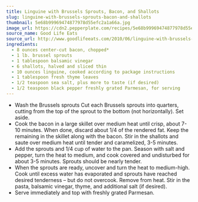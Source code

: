 ```yaml
---
title: Linguine with Brussels Sprouts, Bacon, and Shallots
slug: linguine-with-brussels-sprouts-bacon-and-shallots
thumbnail: 5e68b99969474877978d55efc2a1a66a.jpg
image_url: https://cdn2.pepperplate.com/recipes/5e68b99969474877978d55efc2a1a66a.jpg
source_name: Good Life Eats
source_url: http://www.goodlifeeats.com/2010/06/linguine-with-brussels-sprouts-bacon-and-shallots.html
ingredients:
  - 8 ounces center-cut bacon, chopped*
  - 1 lb. brussel sprouts
  - 1 tablespoon balsamic vinegar
  - 6 shallots, halved and sliced thin
  - 10 ounces linguine, cooked according to package instructions
  - 1 tablespoon fresh thyme leaves
  - 1/2 teaspoon sea salt, plus more to taste (if desired)
  - 1/2 teaspoon black pepper freshly grated Parmesan, for serving
---
```


* Wash the Brussels sprouts Cut each Brussels sprouts into quarters, cutting from the top of the sprout to the bottom (not horizontally). Set aside.
* Cook the bacon in a large skillet over medium heat until crisp, about 7-10 minutes. When done, discard about 1/4 of the rendered fat. Keep the remaining in the skillet along with the bacon. Stir in the shallots and saute over medium heat until tender and caramelized, 3-5 minutes.
* Add the sprouts and 1/4 cup of water to the pan. Season with salt and pepper, turn the heat to medium, and cook covered and undisturbed for about 3-5 minutes. Sprouts should be nearly tender.
* When the sprouts are ready, uncover and turn the heat to medium-high. Cook until excess water has evaporated and sprouts have reached desired tenderness – but do not overcook. Remove from heat. Stir in the pasta, balsamic vinegar, thyme, and additional salt (if desired).
* Serve immediately and top with freshly grated Parmesan.
